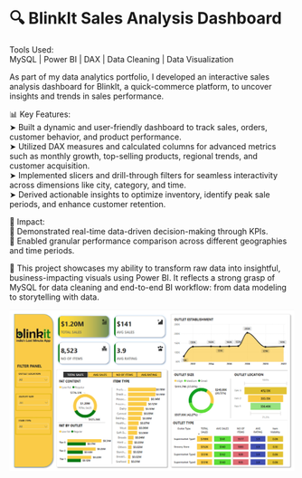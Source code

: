 # 🔍 BlinkIt Sales Analysis Dashboard
Tools Used:   
MySQL | Power BI | DAX | Data Cleaning | Data Visualization

As part of my data analytics portfolio, I developed an interactive sales analysis dashboard for BlinkIt, a quick-commerce platform, to uncover insights and trends in sales performance.

📊 Key Features:  
➤ Built a dynamic and user-friendly dashboard to track sales, orders, customer behavior, and product performance.  
➤ Utilized DAX measures and calculated columns for advanced metrics such as monthly growth, top-selling products, regional trends, and customer acquisition.  
➤ Implemented slicers and drill-through filters for seamless interactivity across dimensions like city, category, and time.  
➤ Derived actionable insights to optimize inventory, identify peak sale periods, and enhance customer retention.  

🚀 Impact:  
🔹 Demonstrated real-time data-driven decision-making through KPIs.  
🔹 Enabled granular performance comparison across different geographies and time periods.  

🔗 This project showcases my ability to transform raw data into insightful, business-impacting visuals using Power BI. It reflects a strong grasp of MySQL for data cleaning and end-to-end BI workflow: from data modeling to storytelling with data.

![Dashboard Preview](https://github.com/Manthann-05/Data-Analytics/blob/main/BLINKIT%20Sales%20Analysis/Blinkit%20Sales%20Dashboard.png)

